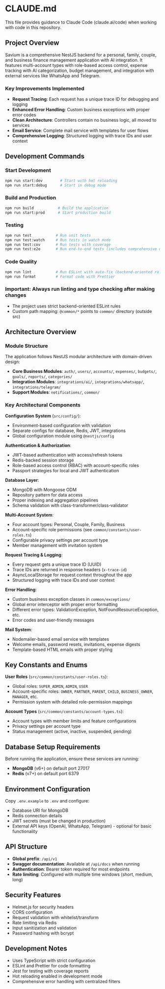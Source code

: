 # CLAUDE.md

This file provides guidance to Claude Code (claude.ai/code) when working with code in this repository.

## Project Overview

Savium is a comprehensive NestJS backend for a personal, family, couple, and business finance management application with AI integration. It features multi-account types with role-based access control, expense tracking with AI categorization, budget management, and integration with external services like WhatsApp and Telegram.

### Key Improvements Implemented
- **Request Tracing**: Each request has a unique trace ID for debugging and logging
- **Enhanced Error Handling**: Custom business exceptions with proper error codes
- **Clean Architecture**: Controllers contain no business logic, all moved to services
- **Email Service**: Complete mail service with templates for user flows
- **Comprehensive Logging**: Structured logging with trace IDs and user context

## Development Commands

### Start Development
```bash
npm run start:dev        # Start with hot reloading
npm run start:debug      # Start in debug mode
```

### Build and Production
```bash
npm run build           # Build the application
npm run start:prod      # Start production build
```

### Testing
```bash
npm run test           # Run unit tests
npm run test:watch     # Run tests in watch mode
npm run test:cov       # Run tests with coverage
npm run test:e2e       # Run end-to-end tests (includes comprehensive user flow tests)
```

### Code Quality
```bash
npm run lint           # Run ESLint with auto-fix (backend-oriented rules)
npm run format         # Format code with Prettier
```

### Important: Always run linting and type checking after making changes
- The project uses strict backend-oriented ESLint rules
- Custom path mapping: `@common/*` points to `common/` directory (outside src)

## Architecture Overview

### Module Structure
The application follows NestJS modular architecture with domain-driven design:

- **Core Business Modules**: `auth/`, `users/`, `accounts/`, `expenses/`, `budgets/`, `goals/`, `reports/`, `categories/`
- **Integration Modules**: `integrations/ai/`, `integrations/whatsapp/`, `integrations/telegram/`
- **Support Modules**: `notifications/`, `common/`

### Key Architectural Components

**Configuration System** (`src/config/`):
- Environment-based configuration with validation
- Separate configs for database, Redis, JWT, integrations
- Global configuration module using `@nestjs/config`

**Authentication & Authorization**:
- JWT-based authentication with access/refresh tokens
- Redis-backed session storage
- Role-based access control (RBAC) with account-specific roles
- Passport strategies for local and JWT authentication

**Database Layer**:
- MongoDB with Mongoose ODM
- Repository pattern for data access
- Proper indexing and aggregation pipelines
- Schema validation with class-transformer/class-validator

**Multi-Account System**:
- Four account types: Personal, Couple, Family, Business
- Account-specific role permissions (see `common/constants/user-roles.ts`)
- Configurable privacy settings per account type
- Member management with invitation system

**Request Tracing & Logging**:
- Every request gets a unique trace ID (UUID)
- Trace IDs are returned in response headers (`x-trace-id`)
- AsyncLocalStorage for request context throughout the app
- Structured logging with trace IDs and user context

**Error Handling**:
- Custom business exception classes in `common/exceptions/`
- Global error interceptor with proper error formatting
- Different error types: ValidationException, NotFoundResourceException, etc.
- Error codes and user-friendly messages

**Mail System**:
- Nodemailer-based email service with templates
- Welcome emails, password resets, invitations, expense digests
- Template-based HTML emails with proper styling

## Key Constants and Enums

**User Roles** (`src/common/constants/user-roles.ts`):
- Global roles: `SUPER_ADMIN`, `ADMIN`, `USER`
- Account-specific roles: `OWNER`, `PARTNER`, `PARENT`, `CHILD`, `BUSINESS_OWNER`, `MANAGER`, etc.
- Permission system with detailed role-permission mappings

**Account Types** (`src/common/constants/account-types.ts`):
- Account types with member limits and feature configurations
- Privacy settings per account type
- Status management (active, inactive, suspended, pending)

## Database Setup Requirements

Before running the application, ensure these services are running:
- **MongoDB** (v6+) on default port 27017
- **Redis** (v7+) on default port 6379

## Environment Configuration

Copy `.env.example` to `.env` and configure:
- Database URI for MongoDB
- Redis connection details
- JWT secrets (must be changed in production)
- External API keys (OpenAI, WhatsApp, Telegram) - optional for basic functionality

## API Structure

- **Global prefix**: `/api/v1`
- **Swagger documentation**: Available at `/api/docs` when running
- **Authentication**: Bearer token required for most endpoints
- **Rate limiting**: Configured with multiple time windows (short, medium, long)

## Security Features

- Helmet.js for security headers
- CORS configuration
- Request validation with whitelist/transform
- Rate limiting via Redis
- Input sanitization and validation
- Password hashing with bcrypt

## Development Notes

- Uses TypeScript with strict configuration
- ESLint and Prettier for code formatting
- Jest for testing with coverage reports
- Hot reloading enabled in development mode
- Comprehensive error handling with centralized filters